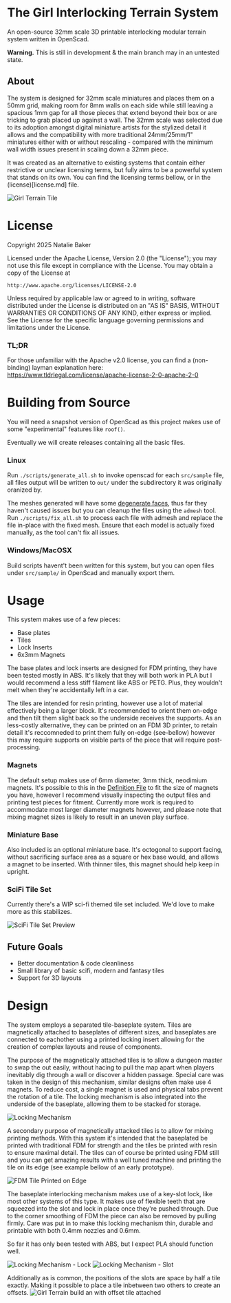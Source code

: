 # The Girl Interlocking Terrain System

An open-source 32mm scale 3D printable interlocking modular terrain system written in OpenScad.

**Warning.** This is still in development & the main branch may in an untested state.

## About 

The system is designed for 32mm scale miniatures and places them on a 50mm grid, making room for 8mm walls on each side while still leaving a spacious 1mm gap for all those pieces that extend beyond their box or are tricking to grab placed up against a wall. The 32mm scale was selected due to its adoption amongst digital miniature artists for the stylized detail it allows and the compatibility with more traditional 24mm/25mm/1" miniatures either with or without rescaling - compared with the minimum wall width issues present in scaling down a 32mm piece.

It was created as an alternative to existing systems that contain either restrictive or unclear licensing terms, but fully aims to be a powerful system that stands on its own. You can find the licensing terms bellow, or in the (license)[license.md] file.

![Girl Terrain Tile](/media/tile_offset.jpg "Girl Terrain Tile")

# License 

Copyright 2025 Natalie Baker

Licensed under the Apache License, Version 2.0 (the "License");
you may not use this file except in compliance with the License.
You may obtain a copy of the License at

    http://www.apache.org/licenses/LICENSE-2.0

Unless required by applicable law or agreed to in writing, software
distributed under the License is distributed on an "AS IS" BASIS,
WITHOUT WARRANTIES OR CONDITIONS OF ANY KIND, either express or implied.
See the License for the specific language governing permissions and
limitations under the License.

### TL;DR

For those unfamiliar with the Apache v2.0 license, you can
find a (non-binding) layman explanation here:
https://www.tldrlegal.com/license/apache-license-2-0-apache-2-0

# Building from Source

You will need a snapshot version of OpenScad as this project
makes use of some "experimental" features like `roof()`.

Eventually we will create releases containing all the basic
files.

### Linux

Run `./scripts/generate_all.sh` to invoke openscad for each
`src/sample` file, all files output will be written to `out/`
under the subdirectory it was originally oranized by.

The meshes generated will have some [degenerate faces](known_issues.md#BF_COLLINEAR), thus 
far they haven't caused issues but you can cleanup the files
using the `admesh` tool. Run `./scripts/fix_all.sh` to process
each file with admesh and replace the file in-place with the
fixed mesh. Ensure that each model is actually fixed manually,
as the tool can't fix all issues.

### Windows/MacOSX

Build scripts havent't been written for this system, but you
can open files under `src/sample/` in OpenScad and manually
export them.

# Usage

This system makes use of a few pieces:
- Base plates
- Tiles
- Lock Inserts
- 6x3mm Magnets 

The base plates and lock inserts are designed for FDM printing, they have been tested mostly in ABS. It's likely that they will both work in PLA but I would recommend a less stiff filament like ABS or PETG. Plus, they wouldn't melt when they're accidentally left in a car.

The tiles are intended for resin printing, however use a lot of material effectively being a larger block. It's recommended to orient them on-edge and then tilt them slight back so the underside receives the supports. As an less-costly alternative, they can be printed on an FDM 3D printer, to retain detail it's reccomneded to print them fully on-edge (see-bellow) however this may require supports on visible parts of the piece that will require post-processing.

### Magnets

The default setup makes use of 6mm diameter, 3mm thick, neodimium magnets. 
It's possible to this in the [Definition File](/src/girl/girl_common.scad) 
to fit the size of magnets you have, however I recommend visually inspecting
the output files and printing test pieces for fitment. Currently more work
is required to accommodate most larger diameter magnets however, and please
note that mixing magnet sizes is likely to result in an uneven play surface.

### Miniature Base

Also included is an optional miniature base. It's octogonal to support
facing, without sacrificing surface area as a square or hex base would,
and allows a magnet to be inserted. With thinner tiles, this magnet
should help keep in upright.

### SciFi Tile Set

Currently there's a WIP sci-fi themed tile set included. We'd love to
make more as this stabilizes.

![SciFi Tile Set Preview](/media/scifi_wip.png "A scifi tile set with grates and pipes in the wall")

## Future Goals 
- Better documentation & code cleanliness
- Small library of basic scifi, modern and fantasy tiles
- Support for 3D layouts

# Design

The system employs a separated tile-baseplate system. Tiles
are magnetically attached to baseplates of different sizes,
and baseplates are connected to eachother using a printed
locking insert allowing for the creation of complex layouts
and reuse of components. 

The purpose of the magnetically attached tiles is to allow a
dungeon master to swap the out easily, without hacing to pull
the map apart when players inevitably dig through a wall or
discover a hidden passage. Special care was taken in the design
of this mechanism, similar designs often make use 4 magnets. To
reduce cost, a single magnet is used and physical tabs prevent
the rotation of a tile. The locking mechanism is also integrated
into the underside of the baseplate, allowing them to be stacked
for storage.

![Locking Mechanism](/media/magnetic_lock.png "Locking Mechanism")

A secondary purpose of magnetically attacked tiles is to allow
for mixing printing methods. With this system it's intended that
the baseplated be printed with traditional FDM for strength and
the tiles be printed with resin to ensure maximal detail. The
tiles can of course be printed using FDM still and you can get
amazing results with a well tuned machine and printing the tile
on its edge (see example bellow of an early prototype).

![FDM Tile Printed on Edge](/media/z_terrain.jpg "FDM Tile Printed on Edge")

The baseplate interlocking mechanism makes use of a key-slot lock,
like most other systems of this type. It makes use of flexible teeth
that are squeezed into the slot and lock in place once they're pushed
through. Due to the corner smoothing of FDM the piece can also be
removed by pulling firmly. Care was put in to make this locking mechanism
thin, durable and printable with both 0.4mm nozzles and 0.6mm.

So far it has only been tested with ABS, but I expect PLA should function well.

![Locking Mechanism - Lock](/media/lock.png "Locking Mechanism - Lock")
![Locking Mechanism - Slot](/media/slot.png "Locking Mechanism - Slot")

Additionally as is common, the positions of the slots are space by half a tile exactly. Making it possible to place a tile inbetween two others to create an offsets.
![Girl Terrain build an with offset tile attached](/media/tile_offset.jpg "Girl Terrain Tile with an offset")

